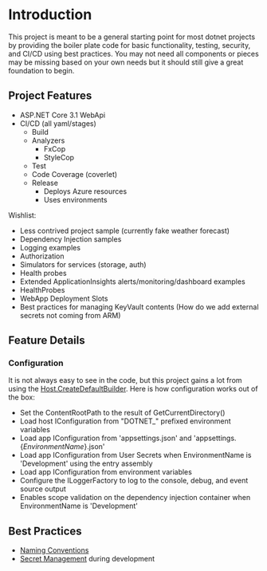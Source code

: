# Introduction

This project is meant to be a general starting point for most dotnet projects by providing the boiler plate code for basic functionality, testing, security, and CI/CD using best practices.  You may not need all components or pieces may be missing based on your own needs but it should still give a great foundation to begin.

## Project Features

- ASP.NET Core 3.1 WebApi
- CI/CD (all yaml/stages)
  - Build
  - Analyzers
    - FxCop
    - StyleCop
  - Test
  - Code Coverage (coverlet)
  - Release
    - Deploys Azure resources
    - Uses environments

Wishlist:

- Less contrived project sample (currently fake weather forecast)
- Dependency Injection samples
- Logging examples
- Authorization
- Simulators for services (storage, auth)
- Health probes
- Extended ApplicationInsights alerts/monitoring/dashboard examples
- HealthProbes
- WebApp Deployment Slots
- Best practices for managing KeyVault contents (How do we add external secrets not coming from ARM)

## Feature Details

### Configuration

It is not always easy to see in the code, but this project gains a lot from using the [Host.CreateDefaultBuilder][dotnet-configuration-default-builder].  Here is how configuration works out of the box:

- Set the ContentRootPath to the result of GetCurrentDirectory()
- Load host IConfiguration from "DOTNET_" prefixed environment variables
- Load app IConfiguration from 'appsettings.json' and 'appsettings.{_*EnvironmentName*_}.json'
- Load app IConfiguration from User Secrets when EnvironmentName is 'Development' using the entry assembly
- Load app IConfiguration from environment variables
- Configure the ILoggerFactory to log to the console, debug, and event source output
- Enables scope validation on the dependency injection container when EnvironmentName is 'Development'

## Best Practices

- [Naming Conventions][naming]
- [Secret Management][developer-secret-management] during development

[naming]: https://docs.microsoft.com/en-us/dotnet/standard/design-guidelines/naming-guidelines
[developer-secret-management]: https://docs.microsoft.com/en-us/aspnet/core/security/app-secrets?view=aspnetcore-3.1&tabs=windows
[code-coverage]: https://docs.microsoft.com/en-us/azure/devops/pipelines/ecosystems/dotnet-core?view=azure-devops#collect-code-coverage
[dotnet-configuration]: https://docs.microsoft.com/en-us/aspnet/core/fundamentals/configuration/?view=aspnetcore-3.1
[dotnet-configuration-default-builder]: https://docs.microsoft.com/en-us/dotnet/api/microsoft.extensions.hosting.host.createdefaultbuilder?view=dotnet-plat-ext-3.1